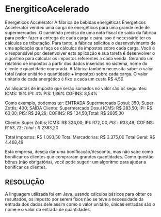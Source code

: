 # EnergiticoAcelerado
Energéticos Accelerator
A fábrica de bebidas energéticas Energéticos Accelerator vendeu uma carga de energéticos para uma grande rede de supermercados. O caminhão precisa de uma nota fiscal de saída da fábrica para poder fazer a entrega de cada carga e para isso é necessário ter os cálculos de tributação. Para tanto, a fábrica solicitou o desenvolvimento de uma aplicação que faça os cálculos de impostos sobre cada carga.
Você é o responsável por desenvolver esta aplicação e sua tarefa é desenvolver o algoritmo para calcular os impostos referentes a cada venda.
Gerando um relatório de impostos  a partir dos dados inseridos no sistema, nome do cliente e quantidade comprada.
A fábrica também necessita saber o valor total (valor unitário x quantidade + impostos) sobre cada carga. O valor unitário de cada energético é fixo e cada um custa R$ 4,50.

As alíquotas de imposto que serão somados no valor são os seguintes:
ICMS: 18%
IPI: 4%
PIS: 1,86%
COFINS: 8,54%

Como exemplo, podemos ter:
ENTRADA
Supermercado Dosul; 350;
Super Zottis; 400;
SAÍDA
Cliente: Supermercado Dosul
ICMS: R$ 283,50; IPI: R$ 63,00; PIS: R$ 29,29; COFINS: R$ 134,50;Total: R$ 2085,30

Cliente: Super Zottis;
ICMS: R$ 324,00; IPI: R$72,00; PIS: R$33,48; COFINS: R$153,72; Total: R$ 2383,20

Total Impostos: R$ 1.093,50
Total Mercadorias: R$ 3.375,00
Total Geral:    R$ 4.468,49

Esta empresa, deseja dar uma bonificação/desconto, mas não sabe como bonificar os clientes que compraram grandes quantidades.
Como questão bônus (não obrigatória), você pode sugerir um algoritmo para ajudar a bonificar os clientes.


## RESOLUÇÃO

A linguagem utilizada foi em Java, usando cálculos básicos para obter os resultados, os imposto por serem fixos não se teve a necessidade da entrada dos dados dele assim como o valor unitário, únicas entradas são o nome e o valor da entrada de quantidades.


